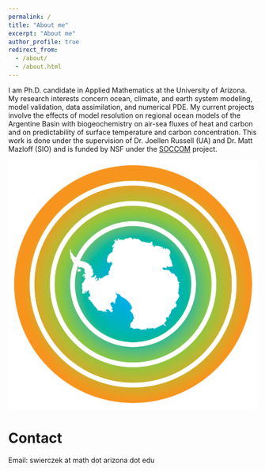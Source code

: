 ```yaml
---
permalink: /
title: "About me"
excerpt: "About me"
author_profile: true
redirect_from: 
  - /about/
  - /about.html
---
```


I am Ph.D. candidate in Applied Mathematics at the University of Arizona. My research interests concern ocean, climate, and earth system modeling, model validation, data assimilation, and numerical PDE. My current projects involve the effects of model resolution on regional ocean models of the Argentine Basin with biogeochemistry on air-sea fluxes of heat and carbon and on predictability of surface temperature and carbon concentration. This work is done under the supervision of Dr. Joellen Russell (UA) and Dr. Matt Mazloff (SIO) and is funded by NSF under the [SOCCOM](https://soccom.princeton.edu/) project. 

<img src="/images/SOCCOM.png">

Contact
======
Email: swierczek at math dot arizona dot edu

